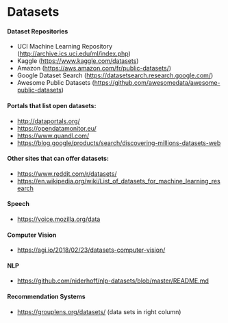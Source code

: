 # Datasets

#### Dataset Repositories

- UCI Machine Learning Repository (http://archive.ics.uci.edu/ml/index.php)
- Kaggle (https://www.kaggle.com/datasets)
- Amazon (https://aws.amazon.com/fr/public-datasets/)
- Google Dataset Search (https://datasetsearch.research.google.com/)
- Awesome Public Datasets (https://github.com/awesomedata/awesome-public-datasets)

#### Portals that list open datasets:

- http://dataportals.org/
- https://opendatamonitor.eu/
- https://www.quandl.com/
- https://blog.google/products/search/discovering-millions-datasets-web

#### Other sites that can offer datasets:

- https://www.reddit.com/r/datasets/
- https://en.wikipedia.org/wiki/List_of_datasets_for_machine_learning_research

#### Speech
- https://voice.mozilla.org/data

#### Computer Vision

- https://agi.io/2018/02/23/datasets-computer-vision/

#### NLP

- https://github.com/niderhoff/nlp-datasets/blob/master/README.md

#### Recommendation Systems

- https://grouplens.org/datasets/ (data sets in right column)